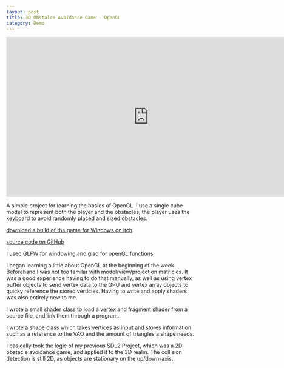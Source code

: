 ```yaml
---
layout: post
title: 3D Obstalce Avoidance Game - OpenGL
category: Demo
---
```


<iframe width="750" height="422" src="https://www.youtube.com/embed/v2Yx54FmAoE" title="OpenGl 3D Obstacle Avoidance" frameborder="0" allow="accelerometer; autoplay; clipboard-write; encrypted-media; gyroscope; picture-in-picture; web-share" allowfullscreen></iframe>

A simple project for learning the basics of OpenGL. I use a single cube model to represent both the player and the obstacles, the player uses the keyboard to avoid randomly placed and sized obstacles.

<!-- more -->

[download a build of the game for Windows on itch](https://noamzeise.itch.io/3d-obstacle-avoidance)

[source code on GitHub](https://github.com/NoamZeise/3D-Obstacle-Avoidance-OpenGL)

I used GLFW for windowing and glad for openGL functions.


I began learning a little about OpenGL at the beginning of the week. Beforehand I was not too familar with model/view/projection matricies. It was a good experience having to do that manually, as well as using vertex buffer objects to send vertex data to the GPU and vertex array objects to quicky reference the stored verticies. Having to write and apply shaders was also entirely new to me.

I wrote a small shader class to load a vertex and fragment shader from a source file, and link them through a program.

I wrote a shape class which takes vertices as input and stores information such as a reference to the VAO and the amount of triangles a shape needs.

I basically took the logic of my previous SDL2 Project, which was a 2D obstacle avoidance game, and applied it to the 3D realm. The collision detection is still 2D, as objects are stationary on the up/down-axis.
